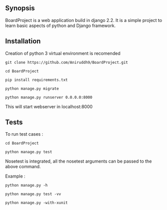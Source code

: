 ## Synopsis

BoardProject is a web application build in django 2.2. It is a simple project to learn basic aspects of python and Django framework.


## Installation

Creation of python 3 virtual environment is recomended

	git clone https://github.com/Aniruddh9/BoardProject.git
	
	cd BoardProject
	
	pip install requirements.txt
	
	python manage.py migrate
	
	python manage.py runserver 0.0.0.0:8000
	
This will start webserver in localhost:8000
	

## Tests

To run test cases :
	
	cd BoardProject
	
	python manage.py test
	
Nosetest is integrated, all the nosetest arguments can be passed to the above command.

Example :

	python manage.py -h
	
	python manage.py test -vv
	
	python manage.py -with-xunit
